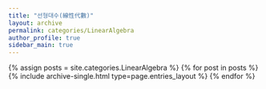 ```yaml
---
title: "선형대수(線性代數)"
layout: archive
permalink: categories/LinearAlgebra
author_profile: true
sidebar_main: true
---
```



{% assign posts = site.categories.LinearAlgebra %}
{% for post in posts %} {% include archive-single.html type=page.entries_layout %} {% endfor %}
